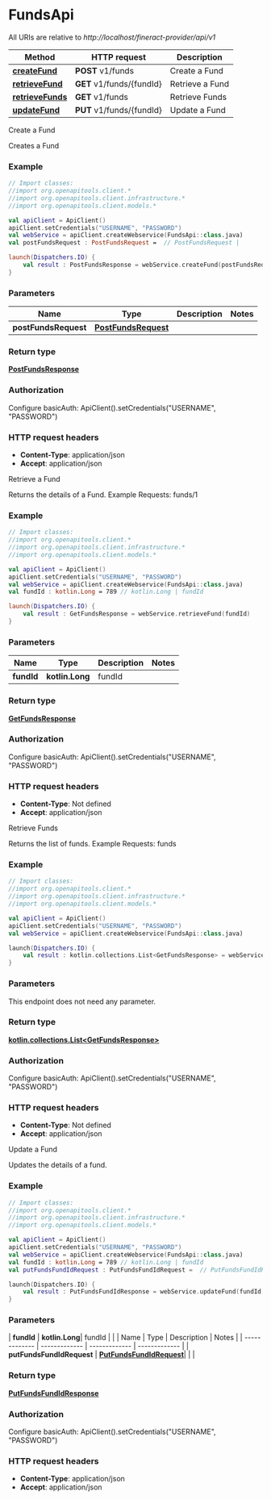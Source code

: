 # FundsApi

All URIs are relative to *http://localhost/fineract-provider/api/v1*

| Method | HTTP request | Description |
| ------------- | ------------- | ------------- |
| [**createFund**](FundsApi.md#createFund) | **POST** v1/funds | Create a Fund |
| [**retrieveFund**](FundsApi.md#retrieveFund) | **GET** v1/funds/{fundId} | Retrieve a Fund |
| [**retrieveFunds**](FundsApi.md#retrieveFunds) | **GET** v1/funds | Retrieve Funds |
| [**updateFund**](FundsApi.md#updateFund) | **PUT** v1/funds/{fundId} | Update a Fund |



Create a Fund

Creates a Fund

### Example
```kotlin
// Import classes:
//import org.openapitools.client.*
//import org.openapitools.client.infrastructure.*
//import org.openapitools.client.models.*

val apiClient = ApiClient()
apiClient.setCredentials("USERNAME", "PASSWORD")
val webService = apiClient.createWebservice(FundsApi::class.java)
val postFundsRequest : PostFundsRequest =  // PostFundsRequest | 

launch(Dispatchers.IO) {
    val result : PostFundsResponse = webService.createFund(postFundsRequest)
}
```

### Parameters
| Name | Type | Description  | Notes |
| ------------- | ------------- | ------------- | ------------- |
| **postFundsRequest** | [**PostFundsRequest**](PostFundsRequest.md)|  | |

### Return type

[**PostFundsResponse**](PostFundsResponse.md)

### Authorization


Configure basicAuth:
    ApiClient().setCredentials("USERNAME", "PASSWORD")

### HTTP request headers

 - **Content-Type**: application/json
 - **Accept**: application/json


Retrieve a Fund

Returns the details of a Fund.  Example Requests:  funds/1

### Example
```kotlin
// Import classes:
//import org.openapitools.client.*
//import org.openapitools.client.infrastructure.*
//import org.openapitools.client.models.*

val apiClient = ApiClient()
apiClient.setCredentials("USERNAME", "PASSWORD")
val webService = apiClient.createWebservice(FundsApi::class.java)
val fundId : kotlin.Long = 789 // kotlin.Long | fundId

launch(Dispatchers.IO) {
    val result : GetFundsResponse = webService.retrieveFund(fundId)
}
```

### Parameters
| Name | Type | Description  | Notes |
| ------------- | ------------- | ------------- | ------------- |
| **fundId** | **kotlin.Long**| fundId | |

### Return type

[**GetFundsResponse**](GetFundsResponse.md)

### Authorization


Configure basicAuth:
    ApiClient().setCredentials("USERNAME", "PASSWORD")

### HTTP request headers

 - **Content-Type**: Not defined
 - **Accept**: application/json


Retrieve Funds

Returns the list of funds.  Example Requests:  funds

### Example
```kotlin
// Import classes:
//import org.openapitools.client.*
//import org.openapitools.client.infrastructure.*
//import org.openapitools.client.models.*

val apiClient = ApiClient()
apiClient.setCredentials("USERNAME", "PASSWORD")
val webService = apiClient.createWebservice(FundsApi::class.java)

launch(Dispatchers.IO) {
    val result : kotlin.collections.List<GetFundsResponse> = webService.retrieveFunds()
}
```

### Parameters
This endpoint does not need any parameter.

### Return type

[**kotlin.collections.List&lt;GetFundsResponse&gt;**](GetFundsResponse.md)

### Authorization


Configure basicAuth:
    ApiClient().setCredentials("USERNAME", "PASSWORD")

### HTTP request headers

 - **Content-Type**: Not defined
 - **Accept**: application/json


Update a Fund

Updates the details of a fund.

### Example
```kotlin
// Import classes:
//import org.openapitools.client.*
//import org.openapitools.client.infrastructure.*
//import org.openapitools.client.models.*

val apiClient = ApiClient()
apiClient.setCredentials("USERNAME", "PASSWORD")
val webService = apiClient.createWebservice(FundsApi::class.java)
val fundId : kotlin.Long = 789 // kotlin.Long | fundId
val putFundsFundIdRequest : PutFundsFundIdRequest =  // PutFundsFundIdRequest | 

launch(Dispatchers.IO) {
    val result : PutFundsFundIdResponse = webService.updateFund(fundId, putFundsFundIdRequest)
}
```

### Parameters
| **fundId** | **kotlin.Long**| fundId | |
| Name | Type | Description  | Notes |
| ------------- | ------------- | ------------- | ------------- |
| **putFundsFundIdRequest** | [**PutFundsFundIdRequest**](PutFundsFundIdRequest.md)|  | |

### Return type

[**PutFundsFundIdResponse**](PutFundsFundIdResponse.md)

### Authorization


Configure basicAuth:
    ApiClient().setCredentials("USERNAME", "PASSWORD")

### HTTP request headers

 - **Content-Type**: application/json
 - **Accept**: application/json


